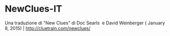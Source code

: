 # NewClues-IT
Una traduzione di "New Clues" di Doc Searls  e David Weinberger ( January 8, 2015) | http://cluetrain.com/newclues/
